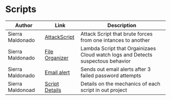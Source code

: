 # Scripts
| Author        |Link           |Description  |
| ------------- |-------------| -----|
| Sierra Maldonado    | [AttackScript](https://github.com/IronCloudSecurity/Scripts/blob/main/Attack%20Script.py)  | Attack Script that brute forces from one intances to another |
| Sierra Maldonado | [File Organizer](https://github.com/IronCloudSecurity/Scripts/blob/main/File-Org.py) | Lambda Script that Orgainizaes Cloud watch logs and Detects suspectous behavior |
| Sierra Maldonado | [Email alert](https://github.com/IronCloudSecurity/Scripts/blob/main/EmailAlert.py) | Sends out email alerts after 3 failed password attempts |
| Sierra Maldonoad | [Script Details](https://github.com/IronCloudSecurity/Scripts/blob/main/Script%20Details.pdf) | Details on the mechanics of each script in out project |

